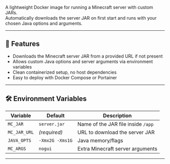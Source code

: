 
A lightweight Docker image for running a Minecraft server with custom JARs.  
Automatically downloads the server JAR on first start and runs with your chosen Java options and arguments.

---

## 🚀 Features
- Downloads the Minecraft server JAR from a provided URL if not present
- Allows custom Java options and server arguments via environment variables
- Clean containerized setup, no host dependencies
- Easy to deploy with Docker Compose or Portainer

---

## 🛠️ Environment Variables

| Variable      | Default | Description |
|---------------|---------|-------------|
| `MC_JAR`      | `server.jar` | Name of the JAR file inside `/app` |
| `MC_JAR_URL`  | *(required)* | URL to download the server JAR |
| `JAVA_OPTS`   | `-Xmx2G -Xms1G` | Java memory/flags |
| `MC_ARGS`     | `nogui` | Extra Minecraft server arguments |

---
